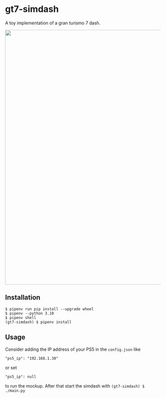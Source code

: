 # gt7-simdash
A toy implementation of a gran turismo 7 dash.

<img width=820px src="https://raw.githubusercontent.com/chrshdl/gt7-simdash/master/example.png" />

Installation
-----
```
$ pipenv run pip install --upgrade wheel
$ pipenv --python 3.10
$ pipenv shell
(gt7-simdash) $ pipenv install
```
Usage
-----
Consider adding the IP address of your PS5 in the `config.json` like
```
"ps5_ip": "192.168.1.30"
```
or set
```
"ps5_ip": null
```
to run the mockup. After that start the simdash with `(gt7-simdash) $ ./main.py`
